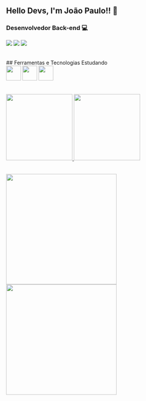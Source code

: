 ## Hello Devs, I'm João Paulo!! 👋

### Desenvolvedor Back-end 💻

<div>
<a href = "mailto:jppshibata@gmail.com"><img loading="lazy" src="https://img.shields.io/badge/Gmail-D14836?style=for-the-badge&logo=gmail&logoColor=white" target="_blank"></a>
<a href="https://www.linkedin.com/in/joao-paulo-pagenotto-shibata/" target="_blank"><img loading="lazy" src="https://img.shields.io/badge/-LinkedIn-%230077B5?style=for-the-badge&logo=linkedin&logoColor=white" target="_blank"></a>
  <a href="https://github.com/jppshibata" target="_blank"><img loading="lazy" src="https://img.shields.io/badge/my-Portfolio-blue?style=for-the-badge" target="_blank"></a>
</div>
<br>
<br>
## Ferramentas e Tecnologias Estudando
<div>
<img loading="lazy" src="https://cdn.jsdelivr.net/gh/devicons/devicon/icons/git/git-original.svg" width="40" height="40"/>
<img loading="lazy" src="https://cdn.jsdelivr.net/gh/devicons/devicon@latest/icons/html5/html5-original-wordmark.svg" width="40" height="40"/>
<img loading="lazy" src="https://cdn.jsdelivr.net/gh/devicons/devicon@latest/icons/css3/css3-original-wordmark.svg" width="40" height="40"/>
<!-- 
<img loading="lazy" src="https://cdn.jsdelivr.net/gh/devicons/devicon@latest/icons/javascript/javascript-original.svg" width="40" height="40"/>
<img loading="lazy" src="https://cdn.jsdelivr.net/gh/devicons/devicon@latest/icons/typescript/typescript-original.svg" width="40" height="40"/>
<img loading="lazy" src="https://cdn.jsdelivr.net/gh/devicons/devicon@latest/icons/react/react-original-wordmark.svg" width="40" height="40"/>
<img loading="lazy" src="https://cdn.jsdelivr.net/gh/devicons/devicon@latest/icons/nodejs/nodejs-original-wordmark.svg" width="40" height="40"/>
<img loading="lazy" src="https://cdn.jsdelivr.net/gh/devicons/devicon@latest/icons/mysql/mysql-original-wordmark.svg" width="40" height="40"/>
<img loading="lazy" src="https://cdn.jsdelivr.net/gh/devicons/devicon@latest/icons/mongodb/mongodb-original-wordmark.svg" width="40" height="40"/>
<img loading="lazy" src="https://cdn.jsdelivr.net/gh/devicons/devicon@latest/icons/jquery/jquery-original-wordmark.svg" width="40" height="40"/>
<img loading="lazy" src="https://cdn.jsdelivr.net/gh/devicons/devicon@latest/icons/java/java-original-wordmark.svg" width="40" height="40"/> 
-->
</div>
<br>
<br>
<div>
<a href="https://github.com/jppshibata">
<img loading="lazy" height="180em" src="https://github-readme-stats.vercel.app/api/top-langs/?username=jppshibata&layout=compact&langs_count=7&theme=dracula"/>
<img loading="lazy" height="180em" src="https://github-readme-stats.vercel.app/api?username=jppshibata&show_icons=true&theme=dracula&include_all_commits=true&count_private=true"/>
</div>
<br>
<br>
<div>
  <img loading="lazy" height="300rem" src="https://media1.tenor.com/m/CIb6wChuX4wAAAAd/tuzuki-usagi.gif"/>
  <img loading="lazy" height="300rem" src="https://media.tenor.com/4SI2SKRELfEAAAAi/machiko-rabbit.gif"/>
</div>
<br>
<br>
<!--  
![Snake animation](https://github.com/jppshibata/jppshibata/blob/output/github-contribution-grid-snake.svg)
-->
<!--
**jppshibata/jppshibata** is a ✨ _special_ ✨ repository because its `README.md` (this file) appears on your GitHub profile.

Here are some ideas to get you started:

- 🔭 I’m currently working on ...
- 🌱 I’m currently learning ...
- 👯 I’m looking to collaborate on ...
- 🤔 I’m looking for help with ...
- 💬 Ask me about ...
- 📫 How to reach me: ...
- 😄 Pronouns: ...
- ⚡ Fun fact: ...
-->
